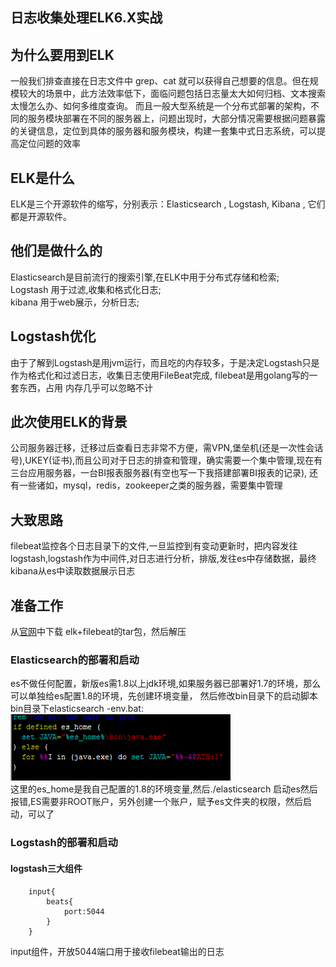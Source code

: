 ## 日志收集处理ELK6.X实战
## 为什么要用到ELK
一般我们排查直接在日志文件中 grep、cat 就可以获得自己想要的信息。但在规模较大的场景中，此方法效率低下，面临问题包括日志量太大如何归档、文本搜索太慢怎么办、如何多维度查询。
而且一般大型系统是一个分布式部署的架构，不同的服务模块部署在不同的服务器上，问题出现时，大部分情况需要根据问题暴露的关键信息，定位到具体的服务器和服务模块，构建一套集中式日志系统，可以提高定位问题的效率
## ELK是什么
ELK是三个开源软件的缩写，分别表示：Elasticsearch , Logstash, Kibana , 它们都是开源软件。
## 他们是做什么的
Elasticsearch是目前流行的搜索引擎,在ELK中用于分布式存储和检索;<br/>
Logstash 用于过滤,收集和格式化日志;<br/>
kibana 用于web展示，分析日志;<br/>
## Logstash优化
由于了解到Logstash是用jvm运行，而且吃的内存较多，于是决定Logstash只是作为格式化和过滤日志，收集日志使用FileBeat完成, filebeat是用golang写的一套东西，占用	内存几乎可以忽略不计
## 此次使用ELK的背景
公司服务器迁移，迁移过后查看日志非常不方便，需VPN,堡垒机(还是一次性会话号),UKEY(证书),而且公司对于日志的排查和管理，确实需要一个集中管理,现在有三台应用服务器，一台BI报表服务器(有空也写一下我搭建部署BI报表的记录),
还有一些诸如，mysql，redis，zookeeper之类的服务器，需要集中管理
## 大致思路
filebeat监控各个日志目录下的文件,一旦监控到有变动更新时，把内容发往logstash,logstash作为中间件,对日志进行分析，排版,发往es中存储数据，最终kibana从es中读取数据展示日志
## 准备工作
从[官网](http://www.elastic.co/cn/)中下载 elk+filebeat的tar包，然后解压
### Elasticsearch的部署和启动
es不做任何配置，新版es需1.8以上jdk环境,如果服务器已部署好1.7的环境，那么可以单独给es配置1.8的环境，先创建环境变量，
然后修改bin目录下的启动脚本<br/>
bin目录下elasticsearch -env.bat:
<br/>
![es_jdk_operation](../_media/es_jdk.png)
<br/>
这里的es_home是我自己配置的1.8的环境变量,然后./elasticsearch 启动es然后报错,ES需要非ROOT账户，另外创建一个账户，赋予es文件夹的权限，然后启动，可以了
### Logstash的部署和启动
#### logstash三大组件
```code
    input{
        beats{
            port:5044
        }
    }
```
input组件，开放5044端口用于接收filebeat输出的日志
